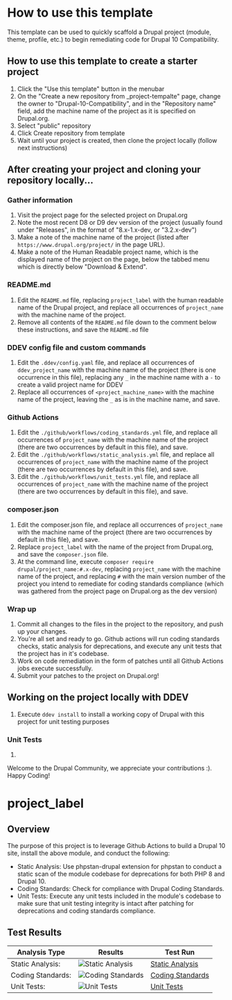 # How to use this template

This template can be used to quickly scaffold a Drupal project (module, theme, profile, etc.) to begin remediating code for Drupal 10 Compatibility.

## How to use this template to create a starter project

1. Click the "Use this template" button in the menubar
1. On the "Create a new repository from _project-tempalte" page, change the owner to "Drupal-10-Compatibility", and in the "Repository name" field, add the machine name of the project as it is specified on Drupal.org.
1. Select "public" repository
1. Click Create repository from template
1. Wait until your project is created, then clone the project locally (follow next instructions)

## After creating your project and cloning your repository locally...

### Gather information
1.  Visit the project page for the selected project on Drupal.org
1.  Note the most recent D8 or D9 dev version of the project (usually found under "Releases", in the format of "8.x-1.x-dev, or "3.2.x-dev")
1.  Make a note of the machine name of the project (listed after `https://www.drupal.org/project/` in the page URL).
1.  Make a note of the Human Readable project name, which is the displayed name of the project on the page, below the tabbed menu which is directly below "Download & Extend".

### README.md
1.  Edit the `README.md` file, replacing `project_label` with the human readable name of the Drupal project, and replace all occurrences of `project_name` with the machine name of the project.
1.  Remove all contents of the `README.md` file down to the comment below these instructions, and save the `README.md` file

### DDEV config file and custom commands
1.  Edit the `.ddev/config.yaml` file, and replace all occurrences of `ddev_project_name` with the machine name of the project (there is one occurrence in this file), replacing any `_` in the machine name with a `-` to create a valid project name for DDEV
1.  Replace all occurrences of `<project_machine_name>` with the machine name of the project, leaving the `_` as is in the machine name, and save.

### Github Actions
1.  Edit the `./github/workflows/coding_standards.yml` file, and replace all occurrences of `project_name` with the machine name of the project (there are two occurrences by default in this file), and save.
1.  Edit the `./github/workflows/static_analysis.yml` file, and replace all occurrences of `project_name` with the machine name of the project (there are two occurrences by default in this file), and save.
1.  Edit the `./github/workflows/unit_tests.yml` file, and replace all occurrences of `project_name` with the machine name of the project (there are two occurrences by default in this file), and save.

### composer.json
1.  Edit the composer.json file, and replace all occurrences of `project_name` with the machine name of the project (there are two occurrences by default in this file), and save.
1.  Replace `project_label` with the name of the project from Drupal.org, and save the `composer.json` file.
1.  At the command line, execute `composer require drupal/project_name:#.x-dev`, replacing `project_name` with the machine name of the project, and replacing `#` with the main version number of the project you intend to remediate for coding standards compliance (which was gathered from the project page on Drupal.org as the dev version)

### Wrap up
1.  Commit all changes to the files in the project to the repository, and push up your changes.
1.  You're all set and ready to go.  Github actions will run coding standards checks, static analysis for deprecations, and execute any unit tests that the project has in it's codebase.
1.  Work on code remediation in the form of patches until all Github Actions jobs execute successfully.
1.  Submit your patches to the project on Drupal.org!


## Working on the project locally with DDEV
1.  Execute `ddev install` to install a working copy of Drupal with this project for unit testing purposes

### Unit Tests
1.  


Welcome to the Drupal Community, we appreciate your contributions :). Happy Coding!

<!-- Delete all lines above here when creating a project from this template, after following the above instructions -->
# project_label

## Overview

The purpose of this project is to leverage Github Actions to build a Drupal 10 site, install the above module, and conduct the following:

* Static Analysis:  Use phpstan-drupal extension for phpstan to conduct a static scan of the module codebase for deprecations for both PHP 8 and Drupal 10.
* Coding Standards:  Check for compliance with Drupal Coding Standards.
* Unit Tests:  Execute any unit tests included in the module's codebase to make sure that unit testing integrity is intact after patching for deprecations and coding standards compliance.

## Test Results

| Analysis Type | Results | Test Run |
| ----- | ----- | ----- |
| Static Analysis: | ![Static Analysis](https://github.com/Drupal-10-Compatibility/project_name/actions/workflows/static_analysis.yml/badge.svg) | [Static Analysis](https://github.com/Drupal-10-Compatibility/project_name/actions/workflows/static_analysis.yml) |
| Coding Standards: | ![Coding Standards](https://github.com/Drupal-10-Compatibility/project_name/actions/workflows/coding_standards.yml/badge.svg) | [Coding Standards](https://github.com/Drupal-10-Compatibility/project_name/actions/workflows/coding_standards.yml) |
| Unit Tests: | ![Unit Tests](https://github.com/Drupal-10-Compatibility/project_name/actions/workflows/unit_tests.yml/badge.svg) | [Unit Tests](https://github.com/Drupal-10-Compatibility/project_name/actions/workflows/unit_tests.yml) |
